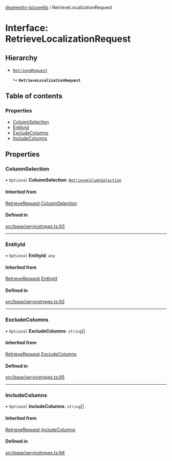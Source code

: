[@serenity-is/corelib](../README.md) / RetrieveLocalizationRequest

# Interface: RetrieveLocalizationRequest

## Hierarchy

- [`RetrieveRequest`](RetrieveRequest.md)

  ↳ **`RetrieveLocalizationRequest`**

## Table of contents

### Properties

- [ColumnSelection](RetrieveLocalizationRequest.md#columnselection)
- [EntityId](RetrieveLocalizationRequest.md#entityid)
- [ExcludeColumns](RetrieveLocalizationRequest.md#excludecolumns)
- [IncludeColumns](RetrieveLocalizationRequest.md#includecolumns)

## Properties

### ColumnSelection

• `Optional` **ColumnSelection**: [`RetrieveColumnSelection`](../enums/RetrieveColumnSelection.md)

#### Inherited from

[RetrieveRequest](RetrieveRequest.md).[ColumnSelection](RetrieveRequest.md#columnselection)

#### Defined in

[src/base/servicetypes.ts:93](https://github.com/serenity-is/serenity/blob/master/packages/corelib/src/base/servicetypes.ts#L93)

___

### EntityId

• `Optional` **EntityId**: `any`

#### Inherited from

[RetrieveRequest](RetrieveRequest.md).[EntityId](RetrieveRequest.md#entityid)

#### Defined in

[src/base/servicetypes.ts:92](https://github.com/serenity-is/serenity/blob/master/packages/corelib/src/base/servicetypes.ts#L92)

___

### ExcludeColumns

• `Optional` **ExcludeColumns**: `string`[]

#### Inherited from

[RetrieveRequest](RetrieveRequest.md).[ExcludeColumns](RetrieveRequest.md#excludecolumns)

#### Defined in

[src/base/servicetypes.ts:95](https://github.com/serenity-is/serenity/blob/master/packages/corelib/src/base/servicetypes.ts#L95)

___

### IncludeColumns

• `Optional` **IncludeColumns**: `string`[]

#### Inherited from

[RetrieveRequest](RetrieveRequest.md).[IncludeColumns](RetrieveRequest.md#includecolumns)

#### Defined in

[src/base/servicetypes.ts:94](https://github.com/serenity-is/serenity/blob/master/packages/corelib/src/base/servicetypes.ts#L94)
